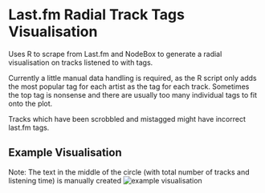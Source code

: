 # Last.fm Radial Track Tags Visualisation
Uses R to scrape from Last.fm and NodeBox to generate a radial visualisation on tracks listened to with tags.

Currently a little manual data handling is required, as the R script only adds the most popular tag for each artist as the tag for each track. Sometimes the top tag is nonsense and there are usually too many individual tags to fit onto the plot. 

Tracks which have been scrobbled and mistagged might have incorrect last.fm tags.

## Example Visualisation
Note: The text in the middle of the circle (with total number of tracks and listening time) is manually created
![example visualisation](https://cdn.rawgit.com/nf-s/Last.fm-Radial-Track-Tags-Visualisaiton/master/example%20visualisation.svg)
